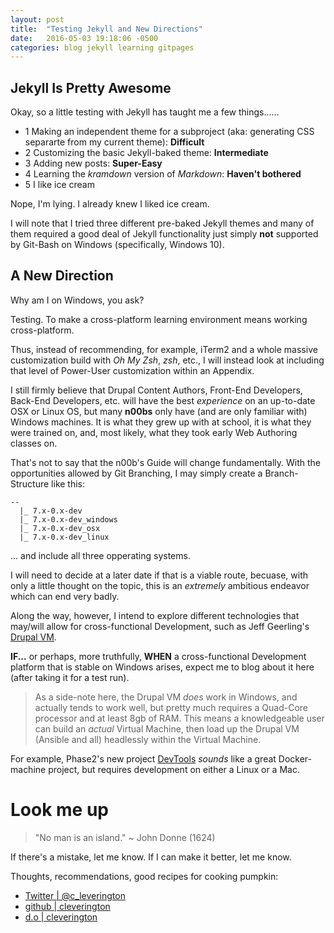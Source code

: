 ```yaml
---
layout: post
title:  "Testing Jekyll and New Directions"
date:   2016-05-03 19:18:06 -0500
categories: blog jekyll learning gitpages
---
```


## Jekyll Is Pretty Awesome
Okay, so a little testing with Jekyll has taught me a few things......

* 1 Making an independent theme for a subproject (aka: generating CSS separarte from my current theme): **Difficult**
* 2 Customizing the basic Jekyll-baked theme: **Intermediate**
* 3 Adding new posts: **Super-Easy**
* 4 Learning the *kramdown* version of *Markdown*: **Haven't bothered**
* 5 I like ice cream

Nope, I'm lying. I already knew I liked ice cream.

I will note that I tried three different pre-baked Jekyll themes and many of them required a good deal of Jekyll functionality just simply **not** supported by Git-Bash on Windows (specifically, Windows 10).

## A New Direction

Why am I on Windows, you ask?

Testing. To make a cross-platform learning environment means working cross-platform.

Thus, instead of recommending, for example, iTerm2 and a whole massive customization build with *Oh My Zsh*, *zsh*, etc., I will instead look at including that level of Power-User customization within an Appendix.

I still firmly believe that Drupal Content Authors, Front-End Developers, Back-End Developers, etc. will have the best *experience* on an up-to-date OSX or Linux OS, but many **n00bs** only have (and are only familiar with) Windows machines. It is what they grew up with at school, it is what they were trained on, and, most likely, what they took early Web Authoring classes on.

That's not to say that the n00b's Guide will change fundamentally. With the opportunities allowed by Git Branching, I may simply create a Branch-Structure like this:
```
--
  |_ 7.x-0.x-dev
  |_ 7.x-0.x-dev_windows
  |_ 7.x-0.x-dev_osx
  |_ 7.x-0.x-dev_linux
```
... and include all three opperating systems.

I will need to decide at a later date if that is a viable route, becuase, with only a little thought on the topic, this is an *extremely* ambitious endeavor which can end very badly.

Along the way, however, I intend to explore different technologies that may/will allow for cross-functional Development, such as Jeff Geerling's [Drupal VM](http://www.drupalvm.com/ "Drupal VM").

**IF...** or perhaps, more truthfully, **WHEN** a cross-functional Development platform that is stable on Windows arises, expect me to blog about it here (after taking it for a test run).

> As a side-note here, the Drupal VM *does* work in Windows, and actually tends to work well, but pretty much requires a Quad-Core processor and at least 8gb of RAM. This means a knowledgeable user can build an *actual* Virtual Machine, then load up the Drupal VM (Ansible and all) headlessly within the Virtual Machine.

For example, Phase2's new project [DevTools](http://phase2.github.io/devtools/ "DevTools") *sounds* like a great Docker-machine project, but requires development on either a Linux or a Mac.



# Look me up

> "No man is an island." ~ John Donne \(1624\)

If there's a mistake, let me know.
If I can make it better, let me know.

Thoughts, recommendations, good recipes for cooking pumpkin:
* [Twitter | @c_leverington](https://twitter.com/c_leverington "Twitter: @c_leverington")
* [github | cleverington](https://github.com/cleverington/n00b-drupal-development "n00b's Guide on GitHub")
* [d.o | cleverington](https://www.drupal.org/u/cleverington "drupal.org/u/cleverington")
